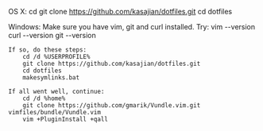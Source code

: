 OS X:
    cd
    git clone https://github.com/kasajian/dotfiles.git
    cd dotfiles

Windows:
    Make sure you have vim, git and curl installed.  Try:
        vim --version
        curl --version
        git --version

    If so, do these steps:
        cd /d %USERPROFILE%
        git clone https://github.com/kasajian/dotfiles.git
        cd dotfiles
        makesymlinks.bat
    
    If all went well, continue:
        cd /d %home%
        git clone https://github.com/gmarik/Vundle.vim.git vimfiles/bundle/Vundle.vim
        vim +PluginInstall +qall    
    
